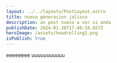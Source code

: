 ```yaml
---
layout: ../../layouts/PostLayout.astro
title: nueva generacion jalisco
description: un post nuevo a ver si anda
publishDate: 2024-01-30T17:40:34.857Z
heroImage: /assets/headrolling1.png
isPublish: true
---
```

eeeeeeee uuuuuuuuuuu